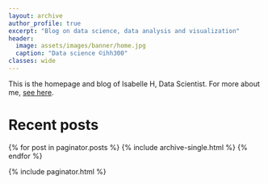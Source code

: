 ```yaml
---
layout: archive
author_profile: true
excerpt: "Blog on data science, data analysis and visualization"
header:
  image: assets/images/banner/home.jpg
  caption: "Data science ©ihh300"
classes: wide
---
```


This is the homepage and blog of Isabelle H, Data Scientist. 
For more about me, <a href="/about/" style="text-decoration: underline">see here</a>.

Recent posts
====================

{% for post in paginator.posts %}
  {% include archive-single.html %}
{% endfor %}

{% include paginator.html %}

